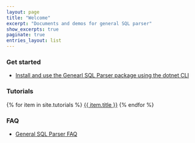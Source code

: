```yaml
---
layout: page
title: "Welcome"
excerpt: "Documents and demos for general SQL parser"
show_excerpts: true
paginate: true
entries_layout: list
---
```


### Get started

- [Install and use the Genearl SQL Parser package using the dotnet CLI](/gsp-dotnet-library-install.html)

### Tutorials

{% for item in site.tutorials %}
  <a href="{{ item.url }}">{{ item.title }}</a>
{% endfor %}

### FAQ
- [General SQL Parser FAQ](gsp-faq.html)